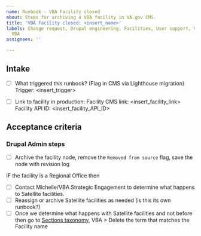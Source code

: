```yaml
---
name: Runbook - VBA Facility closed
about: Steps for archiving a VBA facility in VA.gov CMS.
title: 'VBA Facility closed: <insert_name>'
labels: Change request, Drupal engineering, Facilities, User support, VA.gov frontend,
  VBA
assignees: ''

---
```


## Intake
- [ ] What triggered this runbook? (Flag in CMS via Lighthouse migration)
Trigger: <insert_trigger>

- [ ] Link to facility in production:
Facility CMS link: <insert_facility_link>
Facility API ID: <insert_facility_API_ID>

## Acceptance criteria


### Drupal Admin steps
- [ ] Archive the facility node, remove the `Removed from source` flag, save the node with revision log

IF the facility is a Regional Office then
- [ ] Contact Michelle/VBA Strategic Engagement to determine what happens to Satellite facilities.
- [ ] Reassign or archive Satellite facilities as needed (is this its own runbook?)
- [ ] Once we determine what happens with Satellite facilities and not before then go to [Sections taxonomy]( https://prod.cms.va.gov/admin/structure/taxonomy/manage/administration/overview), VBA > Delete the term that matches the Facility name
